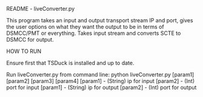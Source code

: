 README - liveConverter.py

This program takes an input and output transport stream IP and port, gives the user options on what they want the output to be in terms of DSMCC/PMT or everything. Takes input stream and converts SCTE to DSMCC for output.

HOW TO RUN

Ensure first that TSDuck is installed and up to date.

Run liveConverter.py from command line: python liveConverter.py [param1] [param2] [param3] [param4] 
[param1] - (String) ip for input
[param2] - (Int) port for input
[param1] - (String) ip for output
[param2] - (Int) port for output
